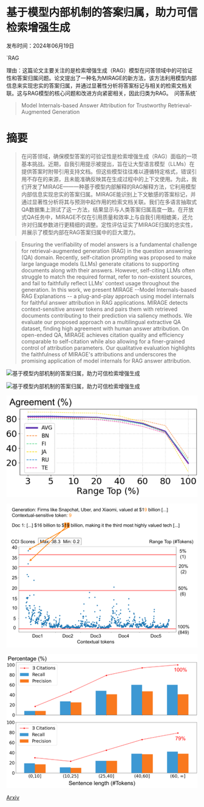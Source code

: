 # 基于模型内部机制的答案归属，助力可信检索增强生成

发布时间：2024年06月19日

`RAG

理由：这篇论文主要关注的是检索增强生成（RAG）模型在问答领域中的可验证性和答案归属问题。论文提出了一种名为MIRAGE的新方法，该方法利用模型内部信息来实现忠实的答案归属，并通过显著性分析将答案标记与相关的检索文档关联。这与RAG模型的核心问题和改进方向紧密相关，因此归类为RAG。` `问答系统`

> Model Internals-based Answer Attribution for Trustworthy Retrieval-Augmented Generation

# 摘要

> 在问答领域，确保模型答案的可验证性是检索增强生成（RAG）面临的一项基本挑战。近期，自我引用提示被提出，旨在让大型语言模型（LLMs）在提供答案时附带引用支持文档。但这些模型往往难以遵循特定格式，错误引用不存在的来源，且未能准确反映其在生成过程中的上下文使用。为此，我们开发了MIRAGE——一种基于模型内部解释的RAG解释方法，它利用模型内部信息实现忠实的答案归属。MIRAGE能识别上下文敏感的答案标记，并通过显著性分析将其与预测中起作用的检索文档关联。我们在多语言抽取式QA数据集上测试了这一方法，结果显示与人类答案归属高度一致。在开放式QA任务中，MIRAGE不仅在引用质量和效率上与自我引用相媲美，还允许对归属参数进行更精细的调整。定性评估证实了MIRAGE归属的忠实性，并展示了模型内部在RAG答案归属中的巨大潜力。

> Ensuring the verifiability of model answers is a fundamental challenge for retrieval-augmented generation (RAG) in the question answering (QA) domain. Recently, self-citation prompting was proposed to make large language models (LLMs) generate citations to supporting documents along with their answers. However, self-citing LLMs often struggle to match the required format, refer to non-existent sources, and fail to faithfully reflect LLMs' context usage throughout the generation. In this work, we present MIRAGE --Model Internals-based RAG Explanations -- a plug-and-play approach using model internals for faithful answer attribution in RAG applications. MIRAGE detects context-sensitive answer tokens and pairs them with retrieved documents contributing to their prediction via saliency methods. We evaluate our proposed approach on a multilingual extractive QA dataset, finding high agreement with human answer attribution. On open-ended QA, MIRAGE achieves citation quality and efficiency comparable to self-citation while also allowing for a finer-grained control of attribution parameters. Our qualitative evaluation highlights the faithfulness of MIRAGE's attributions and underscores the promising application of model internals for RAG answer attribution.

![基于模型内部机制的答案归属，助力可信检索增强生成](../../../paper_images/2406.13663/x1.png)

![基于模型内部机制的答案归属，助力可信检索增强生成](../../../paper_images/2406.13663/x2.png)

![基于模型内部机制的答案归属，助力可信检索增强生成](../../../paper_images/2406.13663/x3.png)

![基于模型内部机制的答案归属，助力可信检索增强生成](../../../paper_images/2406.13663/x4.png)

![基于模型内部机制的答案归属，助力可信检索增强生成](../../../paper_images/2406.13663/x5.png)

[Arxiv](https://arxiv.org/abs/2406.13663)